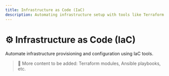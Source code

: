 ```yaml
---
title: Infrastructure as Code (IaC)
description: Automating infrastructure setup with tools like Terraform and Ansible.
---
```


# ⚙️ Infrastructure as Code (IaC)

Automate infrastructure provisioning and configuration using IaC tools.

> 🚧 More content to be added: Terraform modules, Ansible playbooks, etc.
